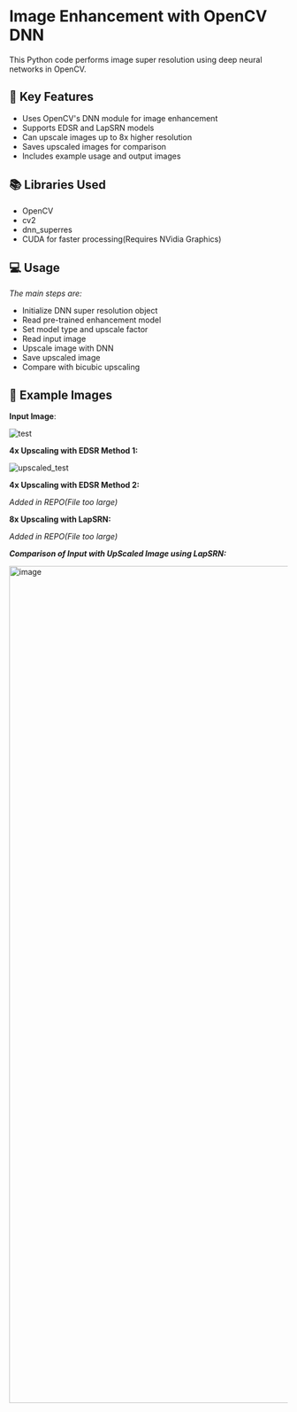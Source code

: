 # **Image Enhancement with OpenCV DNN**

This Python code performs image super resolution using deep neural networks in OpenCV.
## 🚀 Key Features
- Uses OpenCV's DNN module for image enhancement
- Supports EDSR and LapSRN models
- Can upscale images up to 8x higher resolution
- Saves upscaled images for comparison
- Includes example usage and output images
## 📚 Libraries Used
- OpenCV
- cv2
- dnn_superres
- CUDA for faster processing(Requires NVidia Graphics)
## 💻 Usage
*The main steps are:*
- Initialize DNN super resolution object
- Read pre-trained enhancement model
- Set model type and upscale factor
- Read input image
- Upscale image with DNN
- Save upscaled image
- Compare with bicubic upscaling

## 📸 Example Images
**Input	Image**:

![test](https://github.com/prxshetty/Super-Resolution/assets/72728788/52946dbf-8cd5-4b53-8dea-5443d9fa9a46)

**4x Upscaling with EDSR Method 1:**

![upscaled_test](https://github.com/prxshetty/Super-Resolution/assets/72728788/6f8d05f7-c371-464f-8847-2fab5135a4db)

**4x Upscaling with EDSR Method 2:**

*Added in REPO(File too large)*

**8x Upscaling with LapSRN:**

*Added in REPO(File too large)*

***Comparison of Input with UpScaled Image using LapSRN:***

<img width="1512" alt="image" src="https://github.com/prxshetty/Super-Resolution/assets/72728788/482c1370-d22c-4744-a8a1-bea10fcbb5dd">

